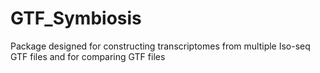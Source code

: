 # GTF_Symbiosis
Package designed for constructing transcriptomes from multiple Iso-seq GTF files and for comparing GTF files
